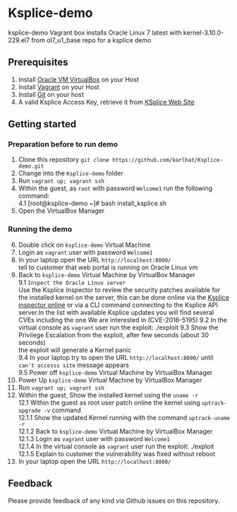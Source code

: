 # Ksplice-demo
ksplice-demo Vagrant box installs Oracle Linux 7 latest with kernel-3.10.0-229.el7 from ol7_u1_base repo for a ksplice demo


## Prerequisites
1. Install [Oracle VM VirtualBox](https://www.virtualbox.org/wiki/Downloads) on your Host
2. Install [Vagrant](https://vagrantup.com/) on your Host
3. Install [Git](https://git-scm.com/downloads) on your host
4. A valid Ksplice Access Key, retrieve it from [KSplice Web Site](http://ksplice.oracle.com/)

## Getting started
### Preparation before to run demo
1. Clone this repository `git clone https://github.com/karlhat/Ksplice-demo.git`
2. Change into the `Ksplice-demo` folder
3. Run `vagrant up; vagrant ssh`
4. Within the guest, as `root` with password `Welcome1`  run the following command:<br/>
  4.1  [root@ksplice-demo ~]# bash install_ksplice.sh
5. Open the VirtualBox Manager
### Running the demo
6. Double click on `ksplice-demo` Virtual Machine
7. Login as `vagrant` user with password `Welcome1`
8. In your laptop open the URL `http://localhost:8000/` <br/>
    tell to customer that web portal is running on Oracle Linux vm
9. Back to `ksplice-demo` Virtual Machine by VirtualBox Manager <br/>
  9.1 `Inspect the Oracle Linux server` <br/>
    Use the Ksplice Inspector to review the security patches available for the installed kernel on the server, this can be done online via the [Ksplice inspector online](http://ksplice.oracle.com/inspector)  or via a CLI command connecting to the Ksplice API server.In the list with available Ksplice updates you will find several CVEs including the one We are interested in (CVE-2016-5195)
  9.2 In the virtual console as `vagrant` user run the exploit: ./exploit 
  9.3 Show the Privilege Escalation from the exploit, after few seconds (about 30 seconds)<br/>
      the exploit will generate a Kernel panic <br/>
  9.4 In your laptop try to open the URL `http://localhost:8000/` until `can't accesss site` message appears <br/>
  9.5 Power off `ksplice-demo` Virtual Machine by VirtualBox Manager <br/>
10. Power Up `ksplice-demo` Virtual Machine by VirtualBox Manager <br/>
11. Run `vagrant up; vagrant ssh` <br/>
12. Within the guest, Show the  installed kernel using the `uname -r` <br/>
  12.1 Within the guest as root user patch online the kernel using `uptrack-upgrade -v` command <br/>
  12.1.1 Show the updated Kernel running with the command `uptrack-uname -r` <br/>
  12.1.2 Back to `ksplice-demo` Virtual Machine by VirtualBox Manager <br/>
  12.1.3 Login as `vagrant` user with password `Welcome1` <br/>
  12.1.4 In the virtual console as `vagrant` user run the exploit: ./exploit <br/>
  12.1.5 Explain to customer the vulnerability was fixed without reboot <br/>
13. In your laptop open the URL `http://localhost:8000/` <br/>




## Feedback
Please provide feedback of any kind via Github issues on this repository.

